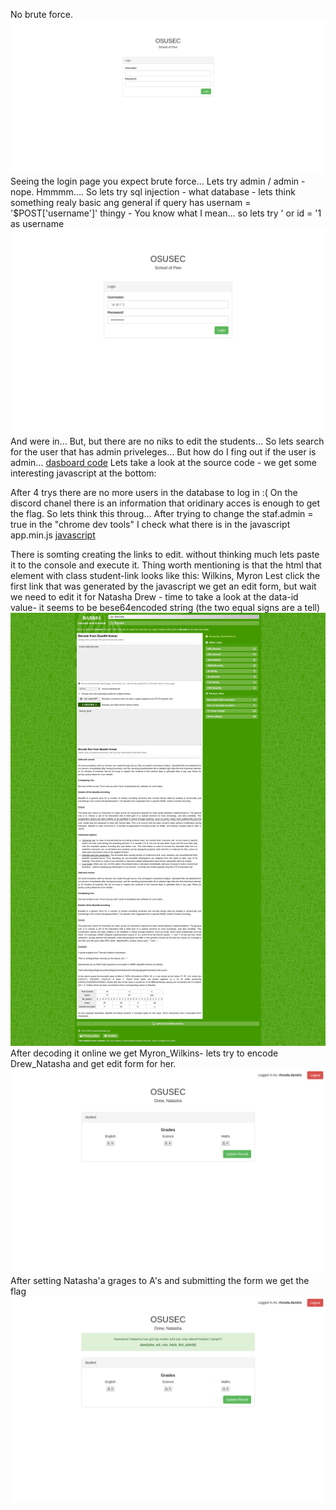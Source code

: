 

No brute force.
![login](https://raw.githubusercontent.com/slyher/CTF/main/damctf/img/login1.png)
Seeing the login page you expect brute force...
Lets try admin / admin - nope.
Hmmmm....
So lets try sql injection - what database - lets think something realy basic ang general if query has usernam = '$POST['username']' thingy - You know what I mean...
so lets try ' or id = '1 as username
![login2](https://raw.githubusercontent.com/slyher/CTF/main/damctf/img/login2.png)
And were in... But, but there are no niks to edit the students...
So lets search for the user that has admin priveleges...
But how do I fing out if the user is admin...
[dasboard code](https://github.com/slyher/CTF/blob/main/damctf/page_sourcefiles/OSUSEC%20-%20Dashboard.html)
Lets take a look at the source code - we get some interesting javascript at the bottom:
<script>
    var staff = {
        admin   :   false,
        name    :   'rhonda.daniels'
    }
</script>
<script src="js/app.min.js"></script>

After 4 trys there are no more users in the database to log in :(
On the discord chanel there is an information that oridinary acces is enough to get the flag.
So lets think this throug...
After trying to change the staf.admin = true in the "chrome dev tools"  I check what there is in the javascript app.min.js
[javascript](https://raw.githubusercontent.com/slyher/CTF/main/damctf/page_sourcefiles/OSUSEC%20-%20Dashboard_files/app.min.js)

There is somting creating the links to edit. without thinking much lets paste it to the console and execute it.
Thing worth mentioning is that the html that element with class student-link  looks like this: <td data-id="TXlyb25fV2lsa2lucw==" class="student-link">Wilkins, Myron</td>
Lest click the first link that was generated by the javascript we get an edit form, but wait we need to edit it for Natasha Drew - time to take a look at the data-id value- it seems to be bese64encoded  string (the two equal signs are a tell)
![do the base64](https://raw.githubusercontent.com/slyher/CTF/main/damctf/img/base64code.png)
After decoding it online we get Myron_Wilkins- lets try to encode Drew_Natasha and get edit form for her.
![edit form for Natasha](https://raw.githubusercontent.com/slyher/CTF/main/damctf/img/natasha-form.png)
After setting Natasha'a grages to A's and submitting the form we get the flag
![edit form for Natasha submitted](https://raw.githubusercontent.com/slyher/CTF/main/damctf/img/natasha-form-submited.png)
